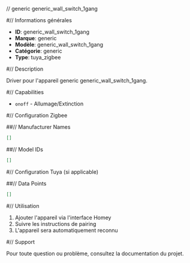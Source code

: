 // generic generic_wall_switch_1gang

#// Informations générales

- **ID**: generic_wall_switch_1gang
- **Marque**: generic
- **Modèle**: generic_wall_switch_1gang
- **Catégorie**: generic
- **Type**: tuya_zigbee

#// Description

Driver pour l'appareil generic generic_wall_switch_1gang.

#// Capabilities

- `onoff` - Allumage/Extinction

#// Configuration Zigbee

##// Manufacturer Names
```json
[]
```

##// Model IDs
```json
[]
```

#// Configuration Tuya (si applicable)

##// Data Points
```json
[]
```

#// Utilisation

1. Ajouter l'appareil via l'interface Homey
2. Suivre les instructions de pairing
3. L'appareil sera automatiquement reconnu

#// Support

Pour toute question ou problème, consultez la documentation du projet.
